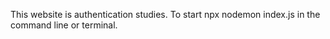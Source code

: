 This website is authentication studies. To start npx nodemon index.js in the command line or terminal.
